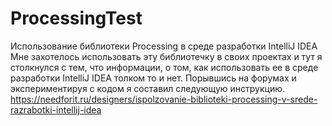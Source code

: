 # ProcessingTest
Использование библиотеки Processing в среде разработки IntelliJ IDEA
Мне захотелось использовать эту библиотечку в своих проектах и тут я столкнулся с тем, что информации, о том, как использовать ее в среде разработки IntelliJ IDEA толком то и нет.
Порывшись на форумах и экспериментируя с кодом я составил следующую инструкцию.
https://needforit.ru/designers/ispolzovanie-biblioteki-processing-v-srede-razrabotki-intellij-idea
